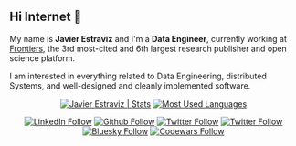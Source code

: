 ## Hi Internet 🖖

My name is **Javier Estraviz** and I'm a **Data Engineer**, currently working at [Frontiers](https://www.frontiersin.org/), the 3rd most-cited and 6th largest research publisher and open science platform.

I am interested in everything related to Data Engineering, distributed Systems, and well-designed and cleanly implemented software.

<div align="center">

  <p>
    <a href="https://github.com/estraviz/github-readme-stats"><img align="center" src="https://github-readme-stats.vercel.app/api?username=estraviz&show_icons=true&include_all_commits=true&theme=dracula&hide_border=true" alt="Javier Estraviz | Stats" /></a> <a href="https://github.com/estraviz/github-readme-stats"><img align="center" src="https://github-readme-stats.vercel.app/api/top-langs/?username=estraviz&hide=html,scss,stylus,blade,jupyter%20notebook,CSS,javascript&layout=compact&theme=dracula&hide_border=true" alt="Most Used Languages" /></a>
  </p>
  
  <p>
    <a class="header-badge" target="_blank" href="https://www.linkedin.com/in/javierestraviz/"><img alt="LinkedIn Follow" src="https://img.shields.io/badge/style--5eba00.svg?label=LinkedIn&logo=linkedin&style=social&logoColor=0285FF"></a>
    <a class="header-badge" target="_blank" href="https://github.com/estraviz"><img alt="Github Follow" src="https://img.shields.io/github/followers/estraviz?label=follow&style=social"></a>
    <a class="header-badge" target="_blank" href="https://thedataisflat.com/"><img alt="Twitter Follow" src="https://img.shields.io/badge/--website?label=blog&logo=awesome-lists&style=social&logoColor=2257ea"></a>
    <a class="header-badge" target="_blank" href="https://twitter.com/estraviz"><img alt="Twitter Follow" src="https://img.shields.io/twitter/follow/estraviz?style=social&logoColor=0285FF"></a>
    <a class="header-badge" target="_blank" href="https://estraviz.bsky.social"><img alt="Bluesky Follow" src="https://img.shields.io/badge/style--0285FF.svg?label=@estraviz.bsky.social&logo=bluesky&style=social&logoColor=0285FF"></a>
    <a class="header-badge" target="_blank" href="https://www.codewars.com/users/estraviz"><img alt="Codewars Follow" src="https://www.codewars.com/users/estraviz/badges/micro"></a>
  </p>
</div>
